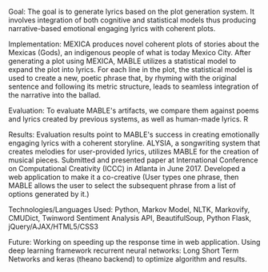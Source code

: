 Goal: The goal is to generate lyrics based on the plot generation system. It involves integration of both cognitive and statistical models thus producing narrative-based emotional engaging lyrics with coherent plots. 

Implementation: MEXICA produces novel coherent plots of stories about the Mexicas (Gods), an indigenous people of what is today Mexico City. After generating a plot using MEXICA, MABLE utilizes a statistical model to expand the plot into lyrics. For each line in the plot, the statistical model is used to create a new, poetic phrase that, by rhyming with the original sentence and following its metric structure, leads to seamless integration of the narrative into the ballad.

Evaluation: To evaluate MABLE's artifacts, we compare them against poems and lyrics created by previous systems,
as well as human-made lyrics. R

Results: Evaluation results point to MABLE's success in creating emotionally engaging lyrics with a coherent storyline.
ALYSIA, a songwriting system that creates melodies for user-provided lyrics, utilizes MABLE for the creation of musical pieces. Submitted and presented paper at International Conference on Computational Creativity (ICCC) in Atlanta in June 2017. Developed a web application to make it a co-creative (User types one phrase, then MABLE allows the user to select the subsequent phrase from a list of options generated by it.)

Technologies/Languages Used: Python, Markov Model, NLTK, Markovify, CMUDict, Twinword Sentiment Analysis API, BeautifulSoup, Python Flask, jQuery/AJAX/HTML5/CSS3

Future: Working on speeding up the response time in web application. Using deep learning framework recurrent neural networks: Long Short Term Networks and keras (theano backend) to optimize algorithm and results.
